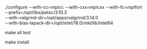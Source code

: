 ./configure --with-cc=mpicc --with-cxx=mpicxx --with-fc=mpifort \
--prefix=/opt/libs/petsc/3.10.3 \
 --with-valgrind-dir=/opt/apps/valgrind/3.14.0 \
 --with-blas-lapack-dir=/opt/intel/18.0/mkl/lib/intel64 
 
make all test 

make install
